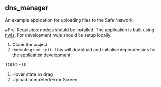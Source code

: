 ## dns_manager

An example application for uploading files to the Safe Network.

#Pre-Requisites:
nodejs should be installed.
The application is built using [nwjs](https://github.com/nwjs/nw.js). For development nwjs should be setup locally.

1. Clone the project
2. execute `grunt init`. This will download and initialise dependencies for the application development


TODO - UI
1. Hover state on drag
2. Upload completed/Error Screen
